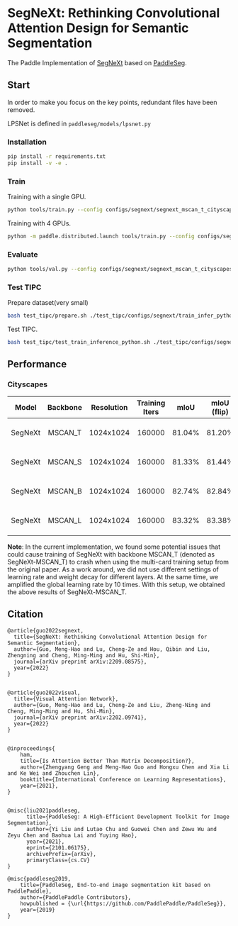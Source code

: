 # SegNeXt: Rethinking Convolutional Attention Design for Semantic Segmentation

The Paddle Implementation of [SegNeXt](https://arxiv.org/pdf/2209.08575.pdf) based on [PaddleSeg](https://github.com/PaddlePaddle/PaddleSeg).

## Start

In order to make you focus on the key points, redundant files have been removed.

LPSNet is defined in `paddleseg/models/lpsnet.py`


### Installation

```bash
pip install -r requirements.txt
pip install -v -e . 
```

### Train

Training with a single GPU.

```bash
python tools/train.py --config configs/segnext/segnext_mscan_t_cityscapes_1024x1024_160k.yml --do_eval --use_vdl --log_iter 100 --save_interval 8000 --save_dir output
```

Training with 4 GPUs.

```bash
python -m paddle.distributed.launch tools/train.py --config configs/segnext/segnext_mscan_t_cityscapes_1024x1024_160k.yml  --do_eval --use_vdl --log_iter 100 --save_interval 8000 --save_dir output
```

### Evaluate

```bash
python tools/val.py --config configs/segnext/segnext_mscan_t_cityscapes_1024x1024_160k.yml --model_path {your_model_path}
```

### Test TIPC

Prepare dataset(very small)

```bash
bash test_tipc/prepare.sh ./test_tipc/configs/segnext/train_infer_python.txt 'lite_train_lite_infer'
```

Test TIPC.

```bash
bash test_tipc/test_train_inference_python.sh ./test_tipc/configs/segnext/train_infer_python.txt 'lite_train_lite_infer'
 ```

## Performance

### Cityscapes

|  Model  | Backbone | Resolution | Training Iters |  mIoU  | mIoU (flip) | mIoU (ms+flip) |             Links               |
| :-----: | :------: | :--------: | :------------: | :----: | :---------: | :------------: | :-----------------------------: |
| SegNeXt | MSCAN_T  | 1024x1024  |     160000     | 81.04% |   81.20%    |     81.43%     | [model](https://paddleseg.bj.bcebos.com/dygraph/cityscapes/segnext_mscan_t_cityscapes_1024x1024_160k/model.pdparams) \|[log](https://paddleseg.bj.bcebos.com/dygraph/cityscapes/segnext_mscan_t_cityscapes_1024x1024_160k/train.log) \| [vdl](https://www.paddlepaddle.org.cn/paddle/visualdl/service/app/scalar?id=5df774c3adc7bc105bc29cd400ccf02b)  |
| SegNeXt | MSCAN_S  | 1024x1024  |     160000     | 81.33% |   81.44%    |     81.47%     | [model](https://paddleseg.bj.bcebos.com/dygraph/cityscapes/segnext_mscan_s_cityscapes_1024x1024_160k/model.pdparams) \| [log](https://paddleseg.bj.bcebos.com/dygraph/cityscapes/segnext_mscan_s_cityscapes_1024x1024_160k/train.log) \| [vdl](https://www.paddlepaddle.org.cn/paddle/visualdl/service/app/index?id=5d9b1c1a72007c17b380de03bb292f2e) |
| SegNeXt | MSCAN_B  | 1024x1024  |     160000     | 82.74% |   82.84%    |     83.01%     | [model](https://paddleseg.bj.bcebos.com/dygraph/cityscapes/segnext_mscan_b_cityscapes_1024x1024_160k/model.pdparams) \| [log](https://paddleseg.bj.bcebos.com/dygraph/cityscapes/segnext_mscan_b_cityscapes_1024x1024_160k/train.log) \| [vdl](https://www.paddlepaddle.org.cn/paddle/visualdl/service/app/scalar?id=8185cb34b3f78d12e7e1c51aba13dbe7) |
| SegNeXt | MSCAN_L  | 1024x1024  |     160000     | 83.32% |   83.38%    |     83.60%     | [model](https://paddleseg.bj.bcebos.com/dygraph/cityscapes/segnext_mscan_l_cityscapes_1024x1024_160k/model.pdparams) \| [log](https://paddleseg.bj.bcebos.com/dygraph/cityscapes/segnext_mscan_l_cityscapes_1024x1024_160k/train.log) \| [vdl](https://www.paddlepaddle.org.cn/paddle/visualdl/service/app/scalar?id=ce122892e0e341a3ad4910c704cb11b8)|

**Note**: In the current implementation, we found some potential issues that could cause training of SegNeXt with backbone MSCAN_T (denoted as SegNeXt-MSCAN_T) to crash when using the multi-card training setup from the original paper. As a work around, we did not use different settings of learning rate and weight decay for different layers. At the same time, we amplified the global learning rate by 10 times. With this setup, we obtained the above results of SegNeXt-MSCAN_T. 

## Citation

```
@article{guo2022segnext,
  title={SegNeXt: Rethinking Convolutional Attention Design for Semantic Segmentation},
  author={Guo, Meng-Hao and Lu, Cheng-Ze and Hou, Qibin and Liu, Zhengning and Cheng, Ming-Ming and Hu, Shi-Min},
  journal={arXiv preprint arXiv:2209.08575},
  year={2022}
}


@article{guo2022visual,
  title={Visual Attention Network},
  author={Guo, Meng-Hao and Lu, Cheng-Ze and Liu, Zheng-Ning and Cheng, Ming-Ming and Hu, Shi-Min},
  journal={arXiv preprint arXiv:2202.09741},
  year={2022}
}


@inproceedings{
    ham,
    title={Is Attention Better Than Matrix Decomposition?},
    author={Zhengyang Geng and Meng-Hao Guo and Hongxu Chen and Xia Li and Ke Wei and Zhouchen Lin},
    booktitle={International Conference on Learning Representations},
    year={2021},
}


@misc{liu2021paddleseg,
      title={PaddleSeg: A High-Efficient Development Toolkit for Image Segmentation},
      author={Yi Liu and Lutao Chu and Guowei Chen and Zewu Wu and Zeyu Chen and Baohua Lai and Yuying Hao},
      year={2021},
      eprint={2101.06175},
      archivePrefix={arXiv},
      primaryClass={cs.CV}
}

@misc{paddleseg2019,
    title={PaddleSeg, End-to-end image segmentation kit based on PaddlePaddle},
    author={PaddlePaddle Contributors},
    howpublished = {\url{https://github.com/PaddlePaddle/PaddleSeg}},
    year={2019}
}
```
